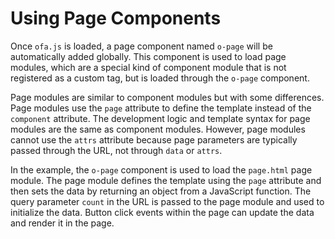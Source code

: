 # Using Page Components

Once `ofa.js` is loaded, a page component named `o-page` will be automatically added globally. This component is used to load page modules, which are a special kind of component module that is not registered as a custom tag, but is loaded through the `o-page` component.

Page modules are similar to component modules but with some differences. Page modules use the `page` attribute to define the template instead of the `component` attribute. The development logic and template syntax for page modules are the same as component modules. However, page modules cannot use the `attrs` attribute because page parameters are typically passed through the URL, not through `data` or `attrs`.

In the example, the `o-page` component is used to load the `page.html` page module. The page module defines the template using the `page` attribute and then sets the data by returning an object from a JavaScript function. The query parameter `count` in the URL is passed to the page module and used to initialize the data. Button click events within the page can update the data and render it in the page.

<a href="../../publics/examples/use-page/demo.html" preview demo></a>
<a href="../../publics/examples/use-page/page.html" main demo></a>


